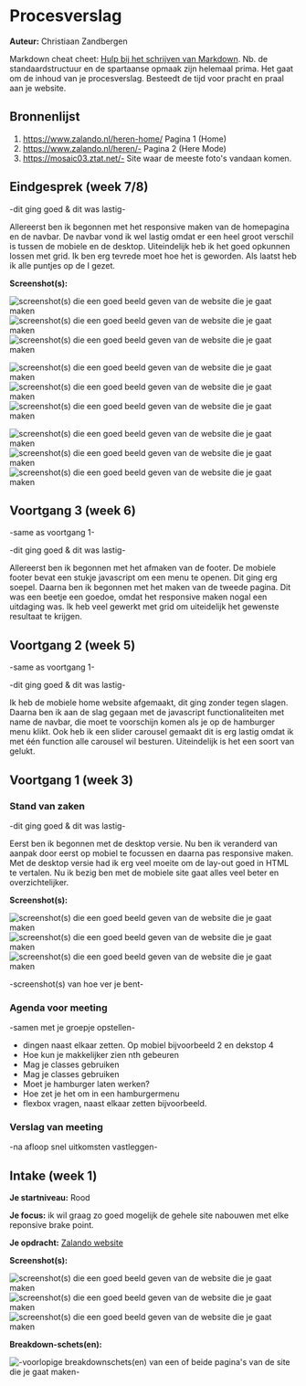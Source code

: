 # Procesverslag
**Auteur:** Christiaan Zandbergen

Markdown cheat cheet: [Hulp bij het schrijven van Markdown](https://github.com/adam-p/markdown-here/wiki/Markdown-Cheatsheet). Nb. de standaardstructuur en de spartaanse opmaak zijn helemaal prima. Het gaat om de inhoud van je procesverslag. Besteedt de tijd voor pracht en praal aan je website.



## Bronnenlijst
1. https://www.zalando.nl/heren-home/ Pagina 1 (Home)
2. https://www.zalando.nl/heren/- Pagina 2 (Here Mode)
3. https://mosaic03.ztat.net/- Site waar de meeste foto's vandaan komen.



## Eindgesprek (week 7/8)

-dit ging goed & dit was lastig-

Allereerst ben ik begonnen met het responsive maken van de homepagina en de navbar. De navbar vond ik wel lastig omdat er een heel groot verschil is tussen de mobiele en de desktop. Uiteindelijk heb ik het goed opkunnen lossen met grid. Ik ben erg tevrede moet hoe het is geworden. Als laatst heb ik alle puntjes op de I gezet.

**Screenshot(s):**

![screenshot(s) die een goed beeld geven van de website die je gaat maken](images/Schermopname(30).png)
![screenshot(s) die een goed beeld geven van de website die je gaat maken](images/Schermopname(31).png)
![screenshot(s) die een goed beeld geven van de website die je gaat maken](images/Schermopname(322).png)

![screenshot(s) die een goed beeld geven van de website die je gaat maken](images/Schermopname(33).png)
![screenshot(s) die een goed beeld geven van de website die je gaat maken](images/Schermopname(34).png)
![screenshot(s) die een goed beeld geven van de website die je gaat maken](images/Schermopname(35).png)

![screenshot(s) die een goed beeld geven van de website die je gaat maken](images/Schermopname(36).png)
![screenshot(s) die een goed beeld geven van de website die je gaat maken](images/Schermopname(37).png)
![screenshot(s) die een goed beeld geven van de website die je gaat maken](images/Schermopname(38).png)



## Voortgang 3 (week 6)

-same as voortgang 1-

-dit ging goed & dit was lastig-

Allereerst ben ik begonnen met het afmaken van de footer. De mobiele footer bevat een stukje javascript om een menu te openen. Dit ging erg soepel. Daarna ben ik begonnen met het maken van de tweede pagina. Dit was een beetje een goedoe, omdat het responsive maken nogal een uitdaging was. Ik heb veel gewerkt met grid om uiteidelijk het gewenste resultaat te krijgen.



## Voortgang 2 (week 5)

-same as voortgang 1-

-dit ging goed & dit was lastig-

Ik heb de mobiele home website afgemaakt, dit ging zonder tegen slagen. Daarna ben ik aan de slag gegaan met de javascript functionaliteiten met name de navbar, die moet te voorschijn komen als je op de hamburger menu klikt. Ook heb ik een slider carousel gemaakt dit is erg lastig omdat ik met één function alle carousel wil besturen. Uiteindelijk is het een soort van gelukt.



## Voortgang 1 (week 3)

### Stand van zaken

-dit ging goed & dit was lastig-

Eerst ben ik begonnen met de desktop versie. Nu ben ik veranderd van aanpak door eerst op mobiel te focussen en daarna pas responsive maken. Met de desktop versie had ik erg veel moeite om de lay-out goed in HTML te vertalen. Nu ik bezig ben met de mobiele site gaat alles veel beter en overzichtelijker.

**Screenshot(s):**

![screenshot(s) die een goed beeld geven van de website die je gaat maken](images/Schermopname(20).png)
![screenshot(s) die een goed beeld geven van de website die je gaat maken](images/Schermopname(21).png)
![screenshot(s) die een goed beeld geven van de website die je gaat maken](images/Schermopname(22).png)

-screenshot(s) van hoe ver je bent-

### Agenda voor meeting

-samen met je groepje opstellen-

- dingen naast elkaar zetten. Op mobiel bijvoorbeeld 2 en dekstop 4
- Hoe kun je makkelijker zien nth gebeuren
- Mag je classes  gebruiken
- Mag je classes  gebruiken
- Moet je hamburger laten werken? 
- Hoe zet je het om in een hamburgermenu
- flexbox vragen, naast elkaar zetten bijvoorbeeld.

### Verslag van meeting

-na afloop snel uitkomsten vastleggen-



## Intake (week 1)

**Je startniveau:** Rood

**Je focus:** ik wil graag zo goed mogelijk de gehele site nabouwen met elke reponsive brake point.

**Je opdracht:** [Zalando website](https://www.zalando.nl/heren-home/)

**Screenshot(s):**

![screenshot(s) die een goed beeld geven van de website die je gaat maken](images/Schermopname(1).png)
![screenshot(s) die een goed beeld geven van de website die je gaat maken](images/Schermopname(2).png)
![screenshot(s) die een goed beeld geven van de website die je gaat maken](images/Schermopname(3).png)

**Breakdown-schets(en):**

![-voorlopige breakdownschets(en) van een of beide pagina's van de site die je gaat maken-](images/Schets1.jpg)
